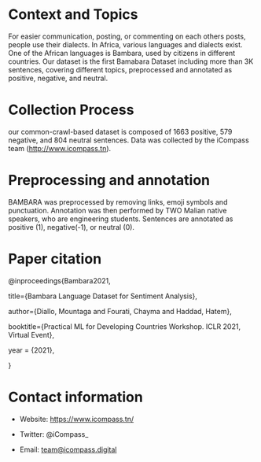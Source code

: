 # Context and Topics
For easier communication, posting, or commenting on each others posts, people use their dialects. In Africa, various languages and dialects exist. One of the African languages is Bambara, used by citizens in different countries. Our dataset is the first Bamabara Dataset including more than 3K sentences, covering different topics, preprocessed and annotated as positive, negative, and neutral.

# Collection Process
our common-crawl-based dataset is composed of 1663 positive, 579 negative, and 804 neutral sentences. 
Data was collected by the iCompass team (http://www.icompass.tn).

# Preprocessing and annotation
BAMBARA was preprocessed by removing links, emoji symbols and punctuation. Annotation was then performed by TWO Malian native speakers, who are engineering students. Sentences are annotated as positive (1), negative(-1), or neutral (0).

# Paper citation

@inproceedings{Bambara2021, 

title={Bambara Language Dataset for  Sentiment Analysis},

author={Diallo, Mountaga and Fourati, Chayma and Haddad, Hatem},

booktitle={Practical ML for Developing Countries Workshop. ICLR 2021, Virtual Event},

year      = {2021},

}

# Contact information
* Website: https://www.icompass.tn/

* Twitter: @iCompass_

* Email: team@icompass.digital
